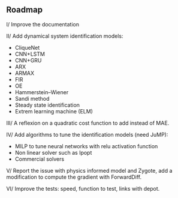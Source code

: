 ## Roadmap

I/ Improve the documentation

II/ Add dynamical system identification models:
* CliqueNet
* CNN+LSTM 
* CNN+GRU
* ARX
* ARMAX 
* FIR 
* OE 
* Hammerstein–Wiener
* Sandi method
* Steady state identification
* Extrem learning machine (ELM)

III/ A reflexion on a quadratic cost function to add instead of MAE.

IV/ Add algorithms to tune the identification models (need JuMP):
* MILP to tune neural networks with relu activation function
* Non linear solver such as Ipopt
* Commercial solvers

V/ Report the issue with physics informed model and Zygote, add a modification to compute the gradient with ForwardDiff.

VI/ Improve the tests: speed, function to test, links with depot.